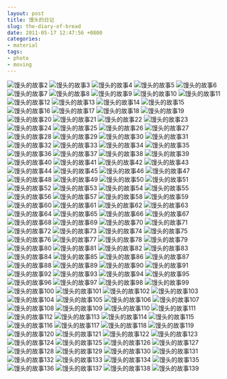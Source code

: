 ```yaml
---
layout: post
title: 馒头的日记
slug: the-diary-of-bread
date: 2011-05-17 12:47:56 +0800
categories:
- material
tags:
- photo
- moving
---
```


<img src="{{ site.path.uploads }}2011/05/17/the-diary-of-bread/210.jpg" alt="馒头的故事2" />

<img src="{{ site.path.uploads }}2011/05/17/the-diary-of-bread/310.jpg" alt="馒头的故事3" />

<img src="{{ site.path.uploads }}2011/05/17/the-diary-of-bread/410.jpg" alt="馒头的故事4" />

<img src="{{ site.path.uploads }}2011/05/17/the-diary-of-bread/510.jpg" alt="馒头的故事5" />

<img src="{{ site.path.uploads }}2011/05/17/the-diary-of-bread/610.jpg" alt="馒头的故事6" />

<img src="{{ site.path.uploads }}2011/05/17/the-diary-of-bread/710.jpg" alt="馒头的故事7" />

<img src="{{ site.path.uploads }}2011/05/17/the-diary-of-bread/810.jpg" alt="馒头的故事8" />

<img src="{{ site.path.uploads }}2011/05/17/the-diary-of-bread/910.jpg" alt="馒头的故事9" />

<img src="{{ site.path.uploads }}2011/05/17/the-diary-of-bread/1010.jpg" alt="馒头的故事10" />

<img src="{{ site.path.uploads }}2011/05/17/the-diary-of-bread/1110.jpg" alt="馒头的故事11" />

<img src="{{ site.path.uploads }}2011/05/17/the-diary-of-bread/1210.jpg" alt="馒头的故事12" />

<img src="{{ site.path.uploads }}2011/05/17/the-diary-of-bread/1310.jpg" alt="馒头的故事13" />

<img src="{{ site.path.uploads }}2011/05/17/the-diary-of-bread/141.jpg" alt="馒头的故事14" />

<img src="{{ site.path.uploads }}2011/05/17/the-diary-of-bread/151.jpg" alt="馒头的故事15" />

<img src="{{ site.path.uploads }}2011/05/17/the-diary-of-bread/161.jpg" alt="馒头的故事16" />

<img src="{{ site.path.uploads }}2011/05/17/the-diary-of-bread/171.jpg" alt="馒头的故事17" />

<img src="{{ site.path.uploads }}2011/05/17/the-diary-of-bread/181.jpg" alt="馒头的故事18" />

<img src="{{ site.path.uploads }}2011/05/17/the-diary-of-bread/191.jpg" alt="馒头的故事19" />

<img src="{{ site.path.uploads }}2011/05/17/the-diary-of-bread/201.jpg" alt="馒头的故事20" />

<img src="{{ site.path.uploads }}2011/05/17/the-diary-of-bread/211.jpg" alt="馒头的故事21" />

<img src="{{ site.path.uploads }}2011/05/17/the-diary-of-bread/22.jpg" alt="馒头的故事22" />

<img src="{{ site.path.uploads }}2011/05/17/the-diary-of-bread/23.jpg" alt="馒头的故事23" />

<img src="{{ site.path.uploads }}2011/05/17/the-diary-of-bread/24.jpg" alt="馒头的故事24" />

<img src="{{ site.path.uploads }}2011/05/17/the-diary-of-bread/25.jpg" alt="馒头的故事25" />

<img src="{{ site.path.uploads }}2011/05/17/the-diary-of-bread/26.jpg" alt="馒头的故事26" />

<img src="{{ site.path.uploads }}2011/05/17/the-diary-of-bread/27.jpg" alt="馒头的故事27" />

<img src="{{ site.path.uploads }}2011/05/17/the-diary-of-bread/28.jpg" alt="馒头的故事28" />

<img src="{{ site.path.uploads }}2011/05/17/the-diary-of-bread/29.jpg" alt="馒头的故事29" />

<img src="{{ site.path.uploads }}2011/05/17/the-diary-of-bread/30.jpg" alt="馒头的故事30" />

<img src="{{ site.path.uploads }}2011/05/17/the-diary-of-bread/31.jpg" alt="馒头的故事31" />

<img src="{{ site.path.uploads }}2011/05/17/the-diary-of-bread/32.jpg" alt="馒头的故事32" />

<img src="{{ site.path.uploads }}2011/05/17/the-diary-of-bread/33.jpg" alt="馒头的故事33" />

<img src="{{ site.path.uploads }}2011/05/17/the-diary-of-bread/34.jpg" alt="馒头的故事34" />

<img src="{{ site.path.uploads }}2011/05/17/the-diary-of-bread/35.jpg" alt="馒头的故事35" />

<img src="{{ site.path.uploads }}2011/05/17/the-diary-of-bread/36.jpg" alt="馒头的故事36" />

<img src="{{ site.path.uploads }}2011/05/17/the-diary-of-bread/37.jpg" alt="馒头的故事37" />

<img src="{{ site.path.uploads }}2011/05/17/the-diary-of-bread/38.jpg" alt="馒头的故事38" />

<img src="{{ site.path.uploads }}2011/05/17/the-diary-of-bread/39.jpg" alt="馒头的故事39" />

<img src="{{ site.path.uploads }}2011/05/17/the-diary-of-bread/40.jpg" alt="馒头的故事40" />

<img src="{{ site.path.uploads }}2011/05/17/the-diary-of-bread/41.jpg" alt="馒头的故事41" />

<img src="{{ site.path.uploads }}2011/05/17/the-diary-of-bread/42.jpg" alt="馒头的故事42" />

<img src="{{ site.path.uploads }}2011/05/17/the-diary-of-bread/43.jpg" alt="馒头的故事43" />

<img src="{{ site.path.uploads }}2011/05/17/the-diary-of-bread/44.jpg" alt="馒头的故事44" />

<img src="{{ site.path.uploads }}2011/05/17/the-diary-of-bread/45.jpg" alt="馒头的故事45" />

<img src="{{ site.path.uploads }}2011/05/17/the-diary-of-bread/46.jpg" alt="馒头的故事46" />

<img src="{{ site.path.uploads }}2011/05/17/the-diary-of-bread/47.jpg" alt="馒头的故事47" />

<img src="{{ site.path.uploads }}2011/05/17/the-diary-of-bread/48.jpg" alt="馒头的故事48" />

<img src="{{ site.path.uploads }}2011/05/17/the-diary-of-bread/49.jpg" alt="馒头的故事49" />

<img src="{{ site.path.uploads }}2011/05/17/the-diary-of-bread/50.jpg" alt="馒头的故事50" />

<img src="{{ site.path.uploads }}2011/05/17/the-diary-of-bread/51.jpg" alt="馒头的故事51" />

<img src="{{ site.path.uploads }}2011/05/17/the-diary-of-bread/52.jpg" alt="馒头的故事52" />

<img src="{{ site.path.uploads }}2011/05/17/the-diary-of-bread/53.jpg" alt="馒头的故事53" />

<img src="{{ site.path.uploads }}2011/05/17/the-diary-of-bread/54.jpg" alt="馒头的故事54" />

<img src="{{ site.path.uploads }}2011/05/17/the-diary-of-bread/55.jpg" alt="馒头的故事55" />

<img src="{{ site.path.uploads }}2011/05/17/the-diary-of-bread/56.jpg" alt="馒头的故事56" />

<img src="{{ site.path.uploads }}2011/05/17/the-diary-of-bread/57.jpg" alt="馒头的故事57" />

<img src="{{ site.path.uploads }}2011/05/17/the-diary-of-bread/58.jpg" alt="馒头的故事58" />

<img src="{{ site.path.uploads }}2011/05/17/the-diary-of-bread/59.jpg" alt="馒头的故事59" />

<img src="{{ site.path.uploads }}2011/05/17/the-diary-of-bread/60.jpg" alt="馒头的故事60" />

<img src="{{ site.path.uploads }}2011/05/17/the-diary-of-bread/61.jpg" alt="馒头的故事61" />

<img src="{{ site.path.uploads }}2011/05/17/the-diary-of-bread/62.jpg" alt="馒头的故事62" />

<img src="{{ site.path.uploads }}2011/05/17/the-diary-of-bread/63.jpg" alt="馒头的故事63" />

<img src="{{ site.path.uploads }}2011/05/17/the-diary-of-bread/64.jpg" alt="馒头的故事64" />

<img src="{{ site.path.uploads }}2011/05/17/the-diary-of-bread/65.jpg" alt="馒头的故事65" />

<img src="{{ site.path.uploads }}2011/05/17/the-diary-of-bread/66.jpg" alt="馒头的故事66" />

<img src="{{ site.path.uploads }}2011/05/17/the-diary-of-bread/67.jpg" alt="馒头的故事67" />

<img src="{{ site.path.uploads }}2011/05/17/the-diary-of-bread/68.jpg" alt="馒头的故事68" />

<img src="{{ site.path.uploads }}2011/05/17/the-diary-of-bread/69.jpg" alt="馒头的故事69" />

<img src="{{ site.path.uploads }}2011/05/17/the-diary-of-bread/70.jpg" alt="馒头的故事70" />

<img src="{{ site.path.uploads }}2011/05/17/the-diary-of-bread/71.jpg" alt="馒头的故事71" />

<img src="{{ site.path.uploads }}2011/05/17/the-diary-of-bread/72.jpg" alt="馒头的故事72" />

<img src="{{ site.path.uploads }}2011/05/17/the-diary-of-bread/73.jpg" alt="馒头的故事73" />

<img src="{{ site.path.uploads }}2011/05/17/the-diary-of-bread/74.jpg" alt="馒头的故事74" />

<img src="{{ site.path.uploads }}2011/05/17/the-diary-of-bread/75.jpg" alt="馒头的故事75" />

<img src="{{ site.path.uploads }}2011/05/17/the-diary-of-bread/76.jpg" alt="馒头的故事76" />

<img src="{{ site.path.uploads }}2011/05/17/the-diary-of-bread/77.jpg" alt="馒头的故事77" />

<img src="{{ site.path.uploads }}2011/05/17/the-diary-of-bread/78.jpg" alt="馒头的故事78" />

<img src="{{ site.path.uploads }}2011/05/17/the-diary-of-bread/79.jpg" alt="馒头的故事79" />

<img src="{{ site.path.uploads }}2011/05/17/the-diary-of-bread/80.jpg" alt="馒头的故事80" />

<img src="{{ site.path.uploads }}2011/05/17/the-diary-of-bread/81.jpg" alt="馒头的故事81" />

<img src="{{ site.path.uploads }}2011/05/17/the-diary-of-bread/82.jpg" alt="馒头的故事82" />

<img src="{{ site.path.uploads }}2011/05/17/the-diary-of-bread/83.jpg" alt="馒头的故事83" />

<img src="{{ site.path.uploads }}2011/05/17/the-diary-of-bread/84.jpg" alt="馒头的故事84" />

<img src="{{ site.path.uploads }}2011/05/17/the-diary-of-bread/85.jpg" alt="馒头的故事85" />

<img src="{{ site.path.uploads }}2011/05/17/the-diary-of-bread/86.jpg" alt="馒头的故事86" />

<img src="{{ site.path.uploads }}2011/05/17/the-diary-of-bread/87.jpg" alt="馒头的故事87" />

<img src="{{ site.path.uploads }}2011/05/17/the-diary-of-bread/88.jpg" alt="馒头的故事88" />

<img src="{{ site.path.uploads }}2011/05/17/the-diary-of-bread/89.jpg" alt="馒头的故事89" />

<img src="{{ site.path.uploads }}2011/05/17/the-diary-of-bread/90.jpg" alt="馒头的故事90" />

<img src="{{ site.path.uploads }}2011/05/17/the-diary-of-bread/91.jpg" alt="馒头的故事91" />

<img src="{{ site.path.uploads }}2011/05/17/the-diary-of-bread/92.jpg" alt="馒头的故事92" />

<img src="{{ site.path.uploads }}2011/05/17/the-diary-of-bread/93.jpg" alt="馒头的故事93" />

<img src="{{ site.path.uploads }}2011/05/17/the-diary-of-bread/94.jpg" alt="馒头的故事94" />

<img src="{{ site.path.uploads }}2011/05/17/the-diary-of-bread/95.jpg" alt="馒头的故事95" />

<img src="{{ site.path.uploads }}2011/05/17/the-diary-of-bread/96.jpg" alt="馒头的故事96" />

<img src="{{ site.path.uploads }}2011/05/17/the-diary-of-bread/97.jpg" alt="馒头的故事97" />

<img src="{{ site.path.uploads }}2011/05/17/the-diary-of-bread/98.jpg" alt="馒头的故事98" />

<img src="{{ site.path.uploads }}2011/05/17/the-diary-of-bread/99.jpg" alt="馒头的故事99" />

<img src="{{ site.path.uploads }}2011/05/17/the-diary-of-bread/100.jpg" alt="馒头的故事100" />

<img src="{{ site.path.uploads }}2011/05/17/the-diary-of-bread/101.jpg" alt="馒头的故事101" />

<img src="{{ site.path.uploads }}2011/05/17/the-diary-of-bread/102.jpg" alt="馒头的故事102" />

<img src="{{ site.path.uploads }}2011/05/17/the-diary-of-bread/103.jpg" alt="馒头的故事103" />

<img src="{{ site.path.uploads }}2011/05/17/the-diary-of-bread/104.jpg" alt="馒头的故事104" />

<img src="{{ site.path.uploads }}2011/05/17/the-diary-of-bread/105.jpg" alt="馒头的故事105" />

<img src="{{ site.path.uploads }}2011/05/17/the-diary-of-bread/106.jpg" alt="馒头的故事106" />

<img src="{{ site.path.uploads }}2011/05/17/the-diary-of-bread/107.jpg" alt="馒头的故事107" />

<img src="{{ site.path.uploads }}2011/05/17/the-diary-of-bread/108.jpg" alt="馒头的故事108" />

<img src="{{ site.path.uploads }}2011/05/17/the-diary-of-bread/109.jpg" alt="馒头的故事109" />

<img src="{{ site.path.uploads }}2011/05/17/the-diary-of-bread/110.jpg" alt="馒头的故事110" />

<img src="{{ site.path.uploads }}2011/05/17/the-diary-of-bread/111.jpg" alt="馒头的故事111" />

<img src="{{ site.path.uploads }}2011/05/17/the-diary-of-bread/112.jpg" alt="馒头的故事112" />

<img src="{{ site.path.uploads }}2011/05/17/the-diary-of-bread/113.jpg" alt="馒头的故事113" />

<img src="{{ site.path.uploads }}2011/05/17/the-diary-of-bread/114.jpg" alt="馒头的故事114" />

<img src="{{ site.path.uploads }}2011/05/17/the-diary-of-bread/115.jpg" alt="馒头的故事115" />

<img src="{{ site.path.uploads }}2011/05/17/the-diary-of-bread/116.jpg" alt="馒头的故事116" />

<img src="{{ site.path.uploads }}2011/05/17/the-diary-of-bread/117.jpg" alt="馒头的故事117" />

<img src="{{ site.path.uploads }}2011/05/17/the-diary-of-bread/118.jpg" alt="馒头的故事118" />

<img src="{{ site.path.uploads }}2011/05/17/the-diary-of-bread/119.jpg" alt="馒头的故事119" />

<img src="{{ site.path.uploads }}2011/05/17/the-diary-of-bread/120.jpg" alt="馒头的故事120" />

<img src="{{ site.path.uploads }}2011/05/17/the-diary-of-bread/121.jpg" alt="馒头的故事121" />

<img src="{{ site.path.uploads }}2011/05/17/the-diary-of-bread/122.jpg" alt="馒头的故事122" />

<img src="{{ site.path.uploads }}2011/05/17/the-diary-of-bread/123.jpg" alt="馒头的故事123" />

<img src="{{ site.path.uploads }}2011/05/17/the-diary-of-bread/124.jpg" alt="馒头的故事124" />

<img src="{{ site.path.uploads }}2011/05/17/the-diary-of-bread/125.jpg" alt="馒头的故事125" />

<img src="{{ site.path.uploads }}2011/05/17/the-diary-of-bread/126.jpg" alt="馒头的故事126" />

<img src="{{ site.path.uploads }}2011/05/17/the-diary-of-bread/127.jpg" alt="馒头的故事127" />

<img src="{{ site.path.uploads }}2011/05/17/the-diary-of-bread/128.jpg" alt="馒头的故事128" />

<img src="{{ site.path.uploads }}2011/05/17/the-diary-of-bread/129.jpg" alt="馒头的故事129" />

<img src="{{ site.path.uploads }}2011/05/17/the-diary-of-bread/130.jpg" alt="馒头的故事130" />

<img src="{{ site.path.uploads }}2011/05/17/the-diary-of-bread/131.jpg" alt="馒头的故事131" />

<img src="{{ site.path.uploads }}2011/05/17/the-diary-of-bread/132.jpg" alt="馒头的故事132" />

<img src="{{ site.path.uploads }}2011/05/17/the-diary-of-bread/133.jpg" alt="馒头的故事133" />

<img src="{{ site.path.uploads }}2011/05/17/the-diary-of-bread/134.jpg" alt="馒头的故事134" />

<img src="{{ site.path.uploads }}2011/05/17/the-diary-of-bread/135.jpg" alt="馒头的故事135" />

<img src="{{ site.path.uploads }}2011/05/17/the-diary-of-bread/136.jpg" alt="馒头的故事136" />

<img src="{{ site.path.uploads }}2011/05/17/the-diary-of-bread/137.jpg" alt="馒头的故事137" />

<img src="{{ site.path.uploads }}2011/05/17/the-diary-of-bread/138.jpg" alt="馒头的故事138" />

<img src="{{ site.path.uploads }}2011/05/17/the-diary-of-bread/139.jpg" alt="馒头的故事139" />

